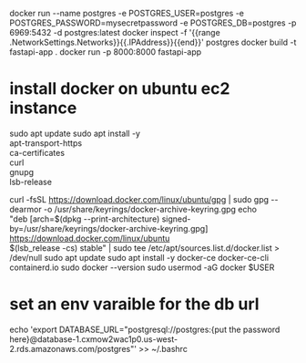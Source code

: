 docker run --name postgres -e POSTGRES_USER=postgres -e POSTGRES_PASSWORD=mysecretpassword -e POSTGRES_DB=postgres -p 6969:5432 -d postgres:latest
docker inspect -f '{{range .NetworkSettings.Networks}}{{.IPAddress}}{{end}}' postgres
docker build -t fastapi-app .
docker run -p 8000:8000 fastapi-app

# install docker on ubuntu ec2 instance
sudo apt update
sudo apt install -y \
apt-transport-https \
ca-certificates \
curl \
gnupg \
lsb-release

curl -fsSL https://download.docker.com/linux/ubuntu/gpg | sudo gpg --dearmor -o /usr/share/keyrings/docker-archive-keyring.gpg
echo \
"deb [arch=$(dpkg --print-architecture) signed-by=/usr/share/keyrings/docker-archive-keyring.gpg] https://download.docker.com/linux/ubuntu \
$(lsb_release -cs) stable" | sudo tee /etc/apt/sources.list.d/docker.list > /dev/null
sudo apt update
sudo apt install -y docker-ce docker-ce-cli containerd.io
sudo docker --version
sudo usermod -aG docker $USER


# set an env varaible for the db url
echo 'export DATABASE_URL="postgresql://postgres:{put the password here}@database-1.cxmow2wac1p0.us-west-2.rds.amazonaws.com/postgres"' >> ~/.bashrc

